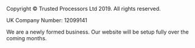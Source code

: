 Copyright © Trusted Processors Ltd 2019. All rights reserved.

UK Company Number: 12099141

We are a newly formed business. Our website will be setup fully over the coming months.